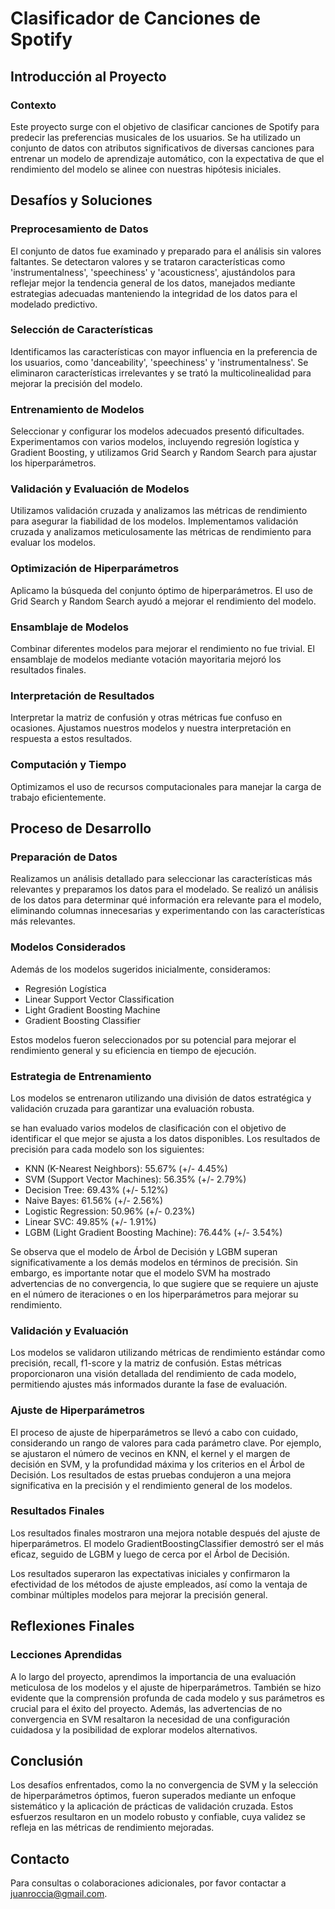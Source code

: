 # Clasificador de Canciones de Spotify

## Introducción al Proyecto

### Contexto
Este proyecto surge con el objetivo de clasificar canciones de Spotify para predecir las preferencias musicales de los usuarios. Se ha utilizado un conjunto de datos con atributos significativos de diversas canciones para entrenar un modelo de aprendizaje automático, con la expectativa de que el rendimiento del modelo se alinee con nuestras hipótesis iniciales.

## Desafíos y Soluciones

### Preprocesamiento de Datos
El conjunto de datos fue examinado y preparado para el análisis sin valores faltantes. Se detectaron valores y se trataron características como 'instrumentalness', 'speechiness' y 'acousticness', ajustándolos para reflejar mejor la tendencia general de los datos, manejados mediante estrategias adecuadas manteniendo la integridad de los datos para el modelado predictivo.

### Selección de Características
Identificamos las características con mayor influencia en la preferencia de los usuarios, como 'danceability', 'speechiness' y 'instrumentalness'. Se eliminaron características irrelevantes y se trató la multicolinealidad para mejorar la precisión del modelo.

### Entrenamiento de Modelos
Seleccionar y configurar los modelos adecuados presentó dificultades. Experimentamos con varios modelos, incluyendo regresión logística y Gradient Boosting, y utilizamos Grid Search y Random Search para ajustar los hiperparámetros.

### Validación y Evaluación de Modelos
Utilizamos validación cruzada y analizamos las métricas de rendimiento para asegurar la fiabilidad de los modelos. Implementamos validación cruzada y analizamos meticulosamente las métricas de rendimiento para evaluar los modelos.

### Optimización de Hiperparámetros
Aplicamo la búsqueda del conjunto óptimo de hiperparámetros. El uso de Grid Search y Random Search ayudó a mejorar el rendimiento del modelo.

### Ensamblaje de Modelos
Combinar diferentes modelos para mejorar el rendimiento no fue trivial. El ensamblaje de modelos mediante votación mayoritaria mejoró los resultados finales.

### Interpretación de Resultados
Interpretar la matriz de confusión y otras métricas fue confuso en ocasiones. Ajustamos nuestros modelos y nuestra interpretación en respuesta a estos resultados.

### Computación y Tiempo
Optimizamos el uso de recursos computacionales para manejar la carga de trabajo eficientemente.

## Proceso de Desarrollo

### Preparación de Datos
Realizamos un análisis detallado para seleccionar las características más relevantes y preparamos los datos para el modelado. Se realizó un análisis de los datos para determinar qué información era relevante para el modelo, eliminando columnas innecesarias y experimentando con las características más relevantes.

### Modelos Considerados
Además de los modelos sugeridos inicialmente, consideramos:
- Regresión Logística
- Linear Support Vector Classification
- Light Gradient Boosting Machine
- Gradient Boosting Classifier

Estos modelos fueron seleccionados por su potencial para mejorar el rendimiento general y su eficiencia en tiempo de ejecución.

### Estrategia de Entrenamiento
Los modelos se entrenaron utilizando una división de datos estratégica y validación cruzada para garantizar una evaluación robusta.

 se han evaluado varios modelos de clasificación con el objetivo de identificar el que mejor se ajusta a los datos disponibles. Los resultados de precisión para cada modelo son los siguientes:

- KNN (K-Nearest Neighbors): 55.67% (+/- 4.45%)
- SVM (Support Vector Machines): 56.35% (+/- 2.79%)
- Decision Tree: 69.43% (+/- 5.12%)
- Naive Bayes: 61.56% (+/- 2.56%)
- Logistic Regression: 50.96% (+/- 0.23%)
- Linear SVC: 49.85% (+/- 1.91%)
- LGBM (Light Gradient Boosting Machine): 76.44% (+/- 3.54%)

Se observa que el modelo de Árbol de Decisión y LGBM superan significativamente a los demás modelos en términos de precisión. Sin embargo, es importante notar que el modelo SVM ha mostrado advertencias de no convergencia, lo que sugiere que se requiere un ajuste en el número de iteraciones o en los hiperparámetros para mejorar su rendimiento.

### Validación y Evaluación
Los modelos se validaron utilizando métricas de rendimiento estándar como precisión, recall, f1-score y la matriz de confusión. Estas métricas proporcionaron una visión detallada del rendimiento de cada modelo, permitiendo ajustes más informados durante la fase de evaluación.

### Ajuste de Hiperparámetros
El proceso de ajuste de hiperparámetros se llevó a cabo con cuidado, considerando un rango de valores para cada parámetro clave. Por ejemplo, se ajustaron el número de vecinos en KNN, el kernel y el margen de decisión en SVM, y la profundidad máxima y los criterios en el Árbol de Decisión. Los resultados de estas pruebas condujeron a una mejora significativa en la precisión y el rendimiento general de los modelos.

### Resultados Finales
Los resultados finales mostraron una mejora notable después del ajuste de hiperparámetros. El modelo GradientBoostingClassifier demostró ser el más eficaz, seguido de LGBM y luego de cerca por el Árbol de Decisión. 

Los resultados superaron las expectativas iniciales y confirmaron la efectividad de los métodos de ajuste empleados, así como la ventaja de combinar múltiples modelos para mejorar la precisión general.

## Reflexiones Finales

### Lecciones Aprendidas
A lo largo del proyecto, aprendimos la importancia de una evaluación meticulosa de los modelos y el ajuste de hiperparámetros. También se hizo evidente que la comprensión profunda de cada modelo y sus parámetros es crucial para el éxito del proyecto. Además, las advertencias de no convergencia en SVM resaltaron la necesidad de una configuración cuidadosa y la posibilidad de explorar modelos alternativos.

## Conclusión

Los desafíos enfrentados, como la no convergencia de SVM y la selección de hiperparámetros óptimos, fueron superados mediante un enfoque sistemático y la aplicación de prácticas de validación cruzada. Estos esfuerzos resultaron en un modelo robusto y confiable, cuya validez se refleja en las métricas de rendimiento mejoradas.

## Contacto

Para consultas o colaboraciones adicionales, por favor contactar a [juanroccia@gmail.com](mailto:juanroccia@gmail.com).
